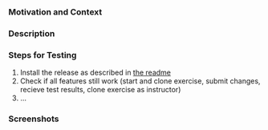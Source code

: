 ### Motivation and Context
<!-- Why is this change required? What problem does it solve? -->
<!-- If it fixes an open issue, please link to the issue here. -->

### Description
<!-- Describe your changes in detail -->

### Steps for Testing
<!-- Please describe in detail how the reviewer can test your changes. -->

1. Install the release as described in [the readme](https://github.com/ls1intum/Orion/blob/master/README.md#testing-of-pull-requests)
2. Check if all features still work (start and clone exercise, submit changes, recieve test results, clone exercise as instructor)
3. ...

### Screenshots
<!-- Add screenshots to demonstrate the changes in the UI. -->